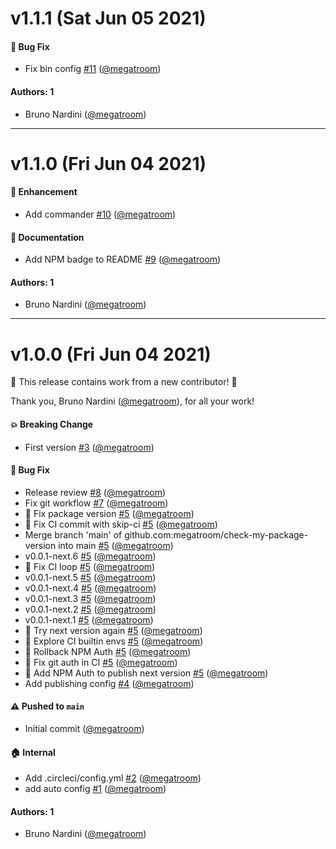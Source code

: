 # v1.1.1 (Sat Jun 05 2021)

#### 🐛 Bug Fix

- Fix bin config [#11](https://github.com/megatroom/check-my-package-version/pull/11) ([@megatroom](https://github.com/megatroom))

#### Authors: 1

- Bruno Nardini ([@megatroom](https://github.com/megatroom))

---

# v1.1.0 (Fri Jun 04 2021)

#### 🚀 Enhancement

- Add commander [#10](https://github.com/megatroom/check-my-package-version/pull/10) ([@megatroom](https://github.com/megatroom))

#### 📝 Documentation

- Add NPM badge to README [#9](https://github.com/megatroom/check-my-package-version/pull/9) ([@megatroom](https://github.com/megatroom))

#### Authors: 1

- Bruno Nardini ([@megatroom](https://github.com/megatroom))

---

# v1.0.0 (Fri Jun 04 2021)

:tada: This release contains work from a new contributor! :tada:

Thank you, Bruno Nardini ([@megatroom](https://github.com/megatroom)), for all your work!

#### 💥 Breaking Change

- First version [#3](https://github.com/megatroom/check-my-package-version/pull/3) ([@megatroom](https://github.com/megatroom))

#### 🐛 Bug Fix

- Release review [#8](https://github.com/megatroom/check-my-package-version/pull/8) ([@megatroom](https://github.com/megatroom))
- Fix git workflow [#7](https://github.com/megatroom/check-my-package-version/pull/7) ([@megatroom](https://github.com/megatroom))
- 🐛 Fix package version [#5](https://github.com/megatroom/check-my-package-version/pull/5) ([@megatroom](https://github.com/megatroom))
- 🐛 Fix CI commit with skip-ci [#5](https://github.com/megatroom/check-my-package-version/pull/5) ([@megatroom](https://github.com/megatroom))
- Merge branch 'main' of github.com:megatroom/check-my-package-version into main [#5](https://github.com/megatroom/check-my-package-version/pull/5) ([@megatroom](https://github.com/megatroom))
- v0.0.1-next.6 [#5](https://github.com/megatroom/check-my-package-version/pull/5) ([@megatroom](https://github.com/megatroom))
- 🐛 Fix CI loop [#5](https://github.com/megatroom/check-my-package-version/pull/5) ([@megatroom](https://github.com/megatroom))
- v0.0.1-next.5 [#5](https://github.com/megatroom/check-my-package-version/pull/5) ([@megatroom](https://github.com/megatroom))
- v0.0.1-next.4 [#5](https://github.com/megatroom/check-my-package-version/pull/5) ([@megatroom](https://github.com/megatroom))
- v0.0.1-next.3 [#5](https://github.com/megatroom/check-my-package-version/pull/5) ([@megatroom](https://github.com/megatroom))
- v0.0.1-next.2 [#5](https://github.com/megatroom/check-my-package-version/pull/5) ([@megatroom](https://github.com/megatroom))
- v0.0.1-next.1 [#5](https://github.com/megatroom/check-my-package-version/pull/5) ([@megatroom](https://github.com/megatroom))
- 👷 Try next version again [#5](https://github.com/megatroom/check-my-package-version/pull/5) ([@megatroom](https://github.com/megatroom))
- 🧐 Explore CI builtin envs [#5](https://github.com/megatroom/check-my-package-version/pull/5) ([@megatroom](https://github.com/megatroom))
- 👷 Rollback NPM Auth [#5](https://github.com/megatroom/check-my-package-version/pull/5) ([@megatroom](https://github.com/megatroom))
- 👷 Fix git auth in CI [#5](https://github.com/megatroom/check-my-package-version/pull/5) ([@megatroom](https://github.com/megatroom))
- 👷 Add NPM Auth to publish next version [#5](https://github.com/megatroom/check-my-package-version/pull/5) ([@megatroom](https://github.com/megatroom))
- Add publishing config [#4](https://github.com/megatroom/check-my-package-version/pull/4) ([@megatroom](https://github.com/megatroom))

#### ⚠️ Pushed to `main`

- Initial commit ([@megatroom](https://github.com/megatroom))

#### 🏠 Internal

- Add .circleci/config.yml [#2](https://github.com/megatroom/check-my-package-version/pull/2) ([@megatroom](https://github.com/megatroom))
- add auto config [#1](https://github.com/megatroom/check-my-package-version/pull/1) ([@megatroom](https://github.com/megatroom))

#### Authors: 1

- Bruno Nardini ([@megatroom](https://github.com/megatroom))
